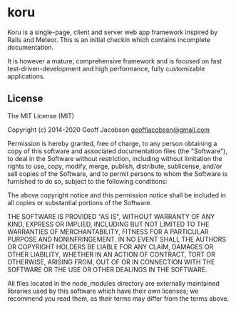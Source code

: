 # koru

Koru is a single-page, client and server web app framework inspired by Rails and Meteor. This is an
initial checkin which contains incomplete documentation.

It is however a mature, comprehensive framework and is focused on fast test-driven-development and
high performance, fully customizable applications.

## License

The MIT License (MIT)

Copyright (c) 2014-2020 Geoff Jacobsen <geoffjacobsen@gmail.com>

Permission is hereby granted, free of charge, to any person obtaining a copy
of this software and associated documentation files (the "Software"), to deal
in the Software without restriction, including without limitation the rights
to use, copy, modify, merge, publish, distribute, sublicense, and/or sell
copies of the Software, and to permit persons to whom the Software is
furnished to do so, subject to the following conditions:

The above copyright notice and this permission notice shall be included in
all copies or substantial portions of the Software.

THE SOFTWARE IS PROVIDED "AS IS", WITHOUT WARRANTY OF ANY KIND, EXPRESS OR
IMPLIED, INCLUDING BUT NOT LIMITED TO THE WARRANTIES OF MERCHANTABILITY,
FITNESS FOR A PARTICULAR PURPOSE AND NONINFRINGEMENT. IN NO EVENT SHALL THE
AUTHORS OR COPYRIGHT HOLDERS BE LIABLE FOR ANY CLAIM, DAMAGES OR OTHER
LIABILITY, WHETHER IN AN ACTION OF CONTRACT, TORT OR OTHERWISE, ARISING FROM,
OUT OF OR IN CONNECTION WITH THE SOFTWARE OR THE USE OR OTHER DEALINGS IN
THE SOFTWARE.

All files located in the node_modules directory are externally maintained
libraries used by this software which have their own licenses; we recommend
you read them, as their terms may differ from the terms above.
